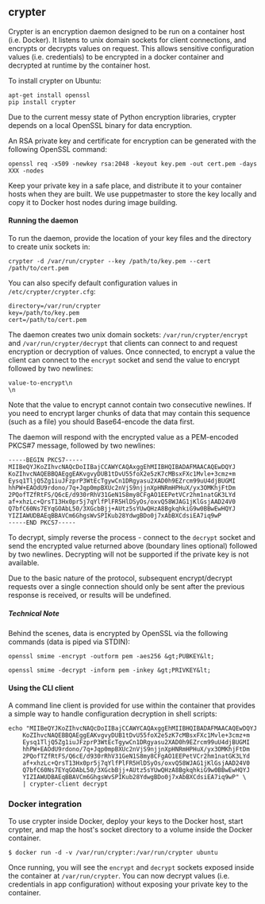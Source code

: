 ## crypter

Crypter is an encryption daemon designed to be run on a container host (i.e. Docker).
It listens to unix domain sockets for client connections, and encrypts or decrypts
values on request. This allows sensitive configuration values (i.e. credentials)
to be encrypted in a docker container and decrypted at runtime by the container
host.

To install crypter on Ubuntu:

```
apt-get install openssl
pip install crypter
```

Due to the current messy state of Python encryption libraries, crypter depends
on a local OpenSSL binary for data encryption.

An RSA private key and certificate for encryption can be generated with the
following OpenSSL command:

```
openssl req -x509 -newkey rsa:2048 -keyout key.pem -out cert.pem -days XXX -nodes
```

Keep your private key in a safe place, and distribute it to your container hosts
when they are built. We use puppetmaster to store the key locally and copy it to
Docker host nodes during image building.

#### Running the daemon

To run the daemon, provide the location of your key files and the directory to
create unix sockets in:

```
crypter -d /var/run/crypter --key /path/to/key.pem --cert /path/to/cert.pem
```

You can also specify default configuration values in `/etc/crypter/crypter.cfg`:

```
directory=/var/run/crypter
key=/path/to/key.pem
cert=/path/to/cert.pem
```

The daemon creates two unix domain sockets: `/var/run/crypter/encrypt` and
`/var/run/crypter/decrypt` that clients can connect to and request encryption
or decryption of values. Once connected, to encrypt a value the client can
connect to the `encrypt` socket and send the value to encrypt followed by two
newlines:

```
value-to-encrypt\n
\n
```

Note that the value to encrypt cannot contain two consecutive newlines.
If you need to encrypt larger chunks of data that may contain this sequence
(such as a file) you should Base64-encode the data first.

The daemon will respond with the encrypted value as a PEM-encoded PKCS#7
message, followed by two newlines:

```
-----BEGIN PKCS7-----
MIIBeQYJKoZIhvcNAQcDoIIBajCCAWYCAQAxggEhMIIBHQIBADAFMAACAQEwDQYJ
KoZIhvcNAQEBBQAEggEAKvgvyDUB1tDvU55foX2e5zK7cMBsxFXc1Mvle+3cmz+m
Eysq1TljQ5Zg1iuJFzprP3WtEcTgywCn1DRgyasu2XAD0h9EZrcm99uU4djBUGMI
hhPW+EAOdU9rdono/7q+Jqp0mpBXUc2nVjS9njjnXpHNRmHPHuX/yx3OMKhjFtDm
2PQofTZfRtFS/Q6cE/d930rRhV31GeN1S8my8CFgAO1EEPetVCr2hm1natGK3LYd
af+xhzLc+QrsT13Hx0pr5j7qYlfPlFR5HlDSyOs/oxvQ58WJAG1jKlGsjAAD24V0
Q7bfC60Ns7EYqGOAbL50/3XGcbBjj+AUtz5sYUwQHzA8BgkqhkiG9w0BBwEwHQYJ
YIZIAWUDBAEqBBAVCm6GhgsWvSPIKub28YdwgBDo0j7xAbBXCdsiEA7iq9wP
-----END PKCS7-----

```

To decrypt, simply reverse the process - connect to the `decrypt` socket and
send the encrypted value returned above (boundary lines optional) followed
by two newlines. Decrypting will not be supported if the private key is not
available.

Due to the basic nature of the protocol, subsequent encrypt/decrypt requests
over a single connection should only be sent after the previous response is
received, or results will be undefined.

##### Technical Note

Behind the scenes, data is encrypted by OpenSSL via the following commands
(data is piped via STDIN):

```
openssl smime -encrypt -outform pem -aes256 &gt;PUBKEY&lt;
```

```
openssl smime -decrypt -inform pem -inkey &gt;PRIVKEY&lt;
```

#### Using the CLI client

A command line client is provided for use within the container that
provides a simple way to handle configuration decryption in shell scripts:

```
echo "MIIBeQYJKoZIhvcNAQcDoIIBajCCAWYCAQAxggEhMIIBHQIBADAFMAACAQEwDQYJ
	KoZIhvcNAQEBBQAEggEAKvgvyDUB1tDvU55foX2e5zK7cMBsxFXc1Mvle+3cmz+m
	Eysq1TljQ5Zg1iuJFzprP3WtEcTgywCn1DRgyasu2XAD0h9EZrcm99uU4djBUGMI
	hhPW+EAOdU9rdono/7q+Jqp0mpBXUc2nVjS9njjnXpHNRmHPHuX/yx3OMKhjFtDm
	2PQofTZfRtFS/Q6cE/d930rRhV31GeN1S8my8CFgAO1EEPetVCr2hm1natGK3LYd
	af+xhzLc+QrsT13Hx0pr5j7qYlfPlFR5HlDSyOs/oxvQ58WJAG1jKlGsjAAD24V0
	Q7bfC60Ns7EYqGOAbL50/3XGcbBjj+AUtz5sYUwQHzA8BgkqhkiG9w0BBwEwHQYJ
	YIZIAWUDBAEqBBAVCm6GhgsWvSPIKub28YdwgBDo0j7xAbBXCdsiEA7iq9wP" \
	| crypter-client decrypt
```

### Docker integration

To use crypter inside Docker, deploy your keys to the Docker host, start
crypter, and map the host's socket directory to a volume inside the Docker
container.

```
$ docker run -d -v /var/run/crypter:/var/run/crypter ubuntu
```

Once running, you will see the `encrypt` and `decrypt` sockets exposed inside
the container at `/var/run/crypter`. You can now decrypt values (i.e.
credentials in app configuration) without exposing your private key to the
container.
